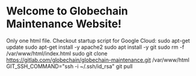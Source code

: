 # Welcome to Globechain Maintenance Website!

Only one html file. 
Checkout startup script for Google Cloud:
    sudo apt-get update
    sudo apt-get install -y apache2
    sudo apt install -y git
    sudo rm -f /var/www/html/index.html
    sudo git clone https://gitlab.com/globechain/globechain-maintenance.git /var/www/html
    GIT_SSH_COMMAND="ssh -i ~/.ssh/id_rsa" git pull
    